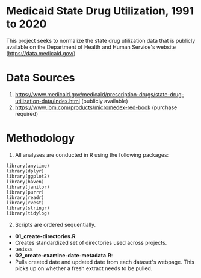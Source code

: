 # Medicaid State Drug Utilization, 1991 to 2020

This project seeks to normalize the state drug utilization data that is publicly available on the Department of Health and Human Service's website (https://data.medicaid.gov/)

# Data Sources

1. https://www.medicaid.gov/medicaid/prescription-drugs/state-drug-utilization-data/index.html (publicly available)
2. https://www.ibm.com/products/micromedex-red-book (purchase required)

# Methodology

1. All analyses are conducted in R using the following packages: 
```
library(anytime)
library(dplyr)
library(ggplot2)
library(haven)
library(janitor)
library(purrr)
library(readr)
library(rvest)
library(stringr)
library(tidylog)
```
2. Scripts are ordered sequentially.
- **01_create-directories.R** 
 - Creates standardized set of directories used across projects.
  - testsss
- **02_create-examine-date-metadata.R**: 
 - Pulls created date and updated date from each dataset's webpage. This picks up on whether a fresh extract needs to be pulled.
